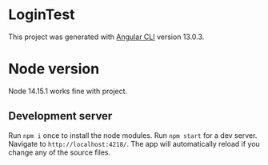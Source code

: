 # LoginTest

This project was generated with [Angular CLI](https://github.com/angular/angular-cli) version 13.0.3.

# Node version
Node 14.15.1 works fine with project.

## Development server
Run `npm i` once to install the node modules.
Run `npm start` for a dev server. Navigate to `http://localhost:4218/`. The app will automatically reload if you change any of the source files.
